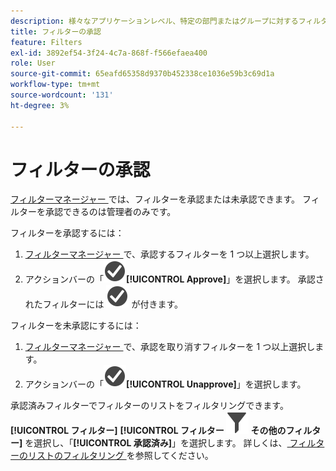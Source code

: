 ```yaml
---
description: 様々なアプリケーションレベル、特定の部門またはグループに対するフィルターを承認し、レポートポリシーと一致させるワークフローを設定できます。
title: フィルターの承認
feature: Filters
exl-id: 3892ef54-3f24-4c7a-868f-f566efaea400
role: User
source-git-commit: 65eafd65358d9370b452338ce1036e59b3c69d1a
workflow-type: tm+mt
source-wordcount: '131'
ht-degree: 3%

---
```


# フィルターの承認

[ フィルターマネージャー ](manage-filters.md) では、フィルターを承認または未承認できます。 フィルターを承認できるのは管理者のみです。

フィルターを承認するには：

1. [ フィルターマネージャー ](manage-filters.md) で、承認するフィルターを 1 つ以上選択します。
1. アクションバーの「![CheckmarkCircle](/help/assets/icons/CheckmarkCircle.svg)**[!UICONTROL Approve]**」を選択します。 承認されたフィルターには ![CheckmarkCircle](/help/assets/icons/CheckmarkCircle.svg) が付きます。

フィルターを未承認にするには：

1. [ フィルターマネージャー ](manage-filters.md) で、承認を取り消すフィルターを 1 つ以上選択します。
1. アクションバーの「![CheckmarkCircle](/help/assets/icons/CheckmarkCircle.svg)**[!UICONTROL Unapprove]**」を選択します。


承認済みフィルターでフィルターのリストをフィルタリングできます。 **[!UICONTROL フィルター]** **[!UICONTROL フィルター ![ パネルから ](/help/assets/icons/Filter.svg) その他のフィルター]** を選択し、「**[!UICONTROL 承認済み]**」を選択します。 詳しくは、[ フィルターのリストのフィルタリング ](/help/components/filters/filters-filter.md) を参照してください。

